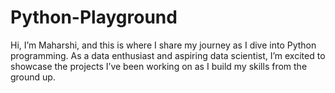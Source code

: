 # Python-Playground
Hi, I’m Maharshi, and this is where I share my journey as I dive into Python programming. As a data enthusiast and aspiring data scientist, I’m excited to showcase the projects I’ve been working on as I build my skills from the ground up.
